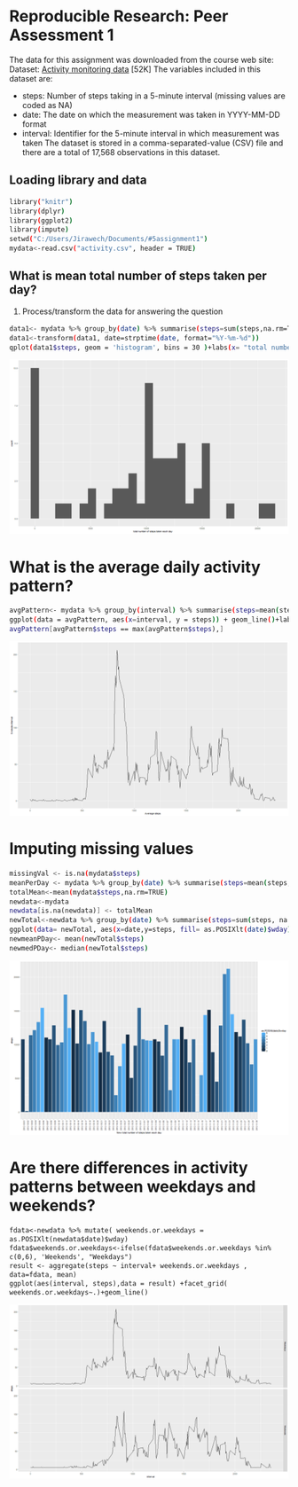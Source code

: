 # Reproducible Research: Peer Assessment 1

The data for this assignment was downloaded from the course web site:
Dataset: [Activity monitoring data](https://d396qusza40orc.cloudfront.net/repdata%2Fdata%2Factivity.zip) [52K]
The variables included in this dataset are:
- steps: Number of steps taking in a 5-minute interval (missing values are coded as NA)
- date: The date on which the measurement was taken in YYYY-MM-DD format
- interval: Identifier for the 5-minute interval in which measurement was taken
The dataset is stored in a comma-separated-value (CSV) file and there are a total of 17,568 observations in this dataset.
## Loading library and data
```sh
library("knitr")
library(dplyr)
library(ggplot2)
library(impute)
setwd("C:/Users/Jirawech/Documents/#5assignment1")
mydata<-read.csv("activity.csv", header = TRUE)
```
## What is mean total number of steps taken per day?
1. Process/transform the data for answering the question
```sh
data1<- mydata %>% group_by(date) %>% summarise(steps=sum(steps,na.rm=TRUE))
data1<-transform(data1, date=strptime(date, format="%Y-%m-%d"))
qplot(data1$steps, geom = 'histogram', bins = 30 )+labs(x= "total number of steps taken each day")
```
![](https://github.com/nomiinee/RepData_PeerAssessment1/blob/assignment/directory/plot1.png?raw=true)

# What is the average daily activity pattern?
```sh
avgPattern<- mydata %>% group_by(interval) %>% summarise(steps=mean(steps, na.rm=TRUE))
ggplot(data = avgPattern, aes(x=interval, y = steps)) + geom_line()+labs(x = "Average steps", y="5 minute interval")
avgPattern[avgPattern$steps == max(avgPattern$steps),]
```
![](https://github.com/nomiinee/RepData_PeerAssessment1/blob/assignment/directory/plot2.png?raw=true)
# Imputing missing values
```sh
missingVal <- is.na(mydata$steps)
meanPerDay <- mydata %>% group_by(date) %>% summarise(steps=mean(steps, na.rm=TRUE))
totalMean<-mean(mydata$steps,na.rm=TRUE)
newdata<-mydata
newdata[is.na(newdata)] <- totalMean
newTotal<-newdata %>% group_by(date) %>% summarise(steps=sum(steps, na.rm=TRUE))
ggplot(data= newTotal, aes(x=date,y=steps, fill= as.POSIXlt(date)$wday), width = 30, fill = date )+labs(x= "New total number of steps taken each day")+geom_bar(stat = "identity")+ theme(axis.text.x = element_text(angle = 90, hjust = 1))
newmeanPDay<- mean(newTotal$steps)
newmedPDay<- median(newTotal$steps)
```
![](https://github.com/nomiinee/RepData_PeerAssessment1/blob/assignment/directory/plot3.png?raw=true)
# Are there differences in activity patterns between weekdays and weekends?
```
fdata<-newdata %>% mutate( weekends.or.weekdays = as.POSIXlt(newdata$date)$wday)
fdata$weekends.or.weekdays<-ifelse(fdata$weekends.or.weekdays %in% c(0,6), 'Weekends', "Weekdays")
result <- aggregate(steps ~ interval+ weekends.or.weekdays , data=fdata, mean)
ggplot(aes(interval, steps),data = result) +facet_grid( weekends.or.weekdays~.)+geom_line()
```
![](https://github.com/nomiinee/RepData_PeerAssessment1/blob/assignment/directory/plot4.png?raw=true)


